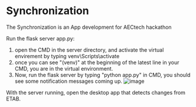 # Synchronization
The Synchronization is an App development for AECtech hackathon

Run the flask server app.py:
1. open the CMD in the server directory, and activate the virtual envirement by typing venv\Scripts\activate
2. once you can see "(venv)" at the beginning of the latest line in your CMD, you are in the virtual environment.
3. Now, run the flask server by typing "python app.py" in CMD, you should see some notification messages coming up.
![image](https://user-images.githubusercontent.com/71196100/140645105-eca0b0de-d85a-4b52-8afe-805fbcdef513.png)


With the server running, open the desktop app that detects changes from ETAB.
